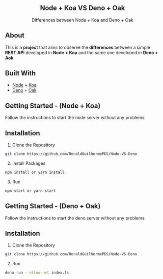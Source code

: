 <p align="center">
<h2 align="center">Node + Koa VS Deno + Oak</h2>
<p align="center">
Differences between Node + Koa and Deno + Oak
</p>

## About

This is a **project** that aims to observe the **differences** between a simple **REST API** developed in **Node + Koa** and the same one developed in **Deno + Aok**.

## Built With

* [Node](https://nodejs.org/en/) + [Koa](https://koajs.com/)
* [Deno](https://deno.land/) + [Oak](https://oakserver.github.io/oak/)

## Getting Started - (Node + Koa)

Follow the instructions to start the node server without any problems.

## Installation

1. Clone the Repository
```sh
git clone https://github.com/RonaldGuilhermePDS/Node-VS-Deno
```
2. Install Packages
```sh
npm install or yarn install
```
3. Run
```sh
npm start or yarn start
```

## Getting Started - (Deno + Oak)

Follow the instructions to start the deno server without any problems.

## Installation

1. Clone the Repository
```sh
git clone https://github.com/RonaldGuilhermePDS/Node-VS-Deno
```
2. Run
```sh
deno run --allow-net index.ts
```
